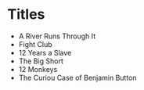 # Titles

- A River Runs Through It
- Fight Club
- 12 Years a Slave
- The Big Short
- 12 Monkeys
- The Curiou Case of Benjamin Button
